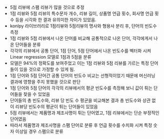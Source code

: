- 5점 리뷰에 스팸 리뷰가 많을 것으로 추정
- 1점 리뷰와 5점 리뷰의 특수문자 개수, 리뷰 길이, 상품명 언급 횟수, 회사명 언급 횟수 등을 시각화 한 결과 유의미한 차이가 있었음.
- konlpy 라이브러리로 1점리뷰와 5점리뷰의 명사와 형용사 분리 후, 단어의 빈도수 측정
- 1점 리뷰와 5점 리뷰에서 나온 단어를 비교해 공통적으로 나온 단어, 각각에게서 나온 단어들을 분류
- 각각의 리뷰에서 공통 단어, 1점 단어, 5점 단어에서 나온 빈도수를 벡터화 시켜 Linear regression 모델로 1점과 5점을 분류
- 모델은 94%의 정확도를 보여주었고 이는 1점 리뷰와 5점 리뷰를 가르는 특정 단어들이 있을 것으로 가정할 수 있게 됨.
- 1점 단어와 5점 단어간 공통 단어의 빈도수 비교는 선형적이었기 때문에 머신러닝 결과에 영향을 주지 못했을 것으로 판단
- 1점 단어와 5점 단어의 각각의 리뷰에서의 평균 빈도수를 측정해 보니 값이 튀는 단어들을 찾을 수 있었음
- 단어들의 총 빈도수와, 리뷰 당 빈도 수 평균을 비교해본 결과 총 빈도수와 상관 없이 리뷰당 빈도수의 평균이 튀는 단어들이 있었음
- 5점 리뷰에서는 제품명과 제조사명이 튀는 단어였고, 1점 리뷰에서는 단순 부정적인 단어였음
- 따라서 제품명과 제조사명을 스팸 단어로 분류 후 언급 횟수를 수치화 시켜 특정 숫자 이상일 경우 스팸으로 분류
